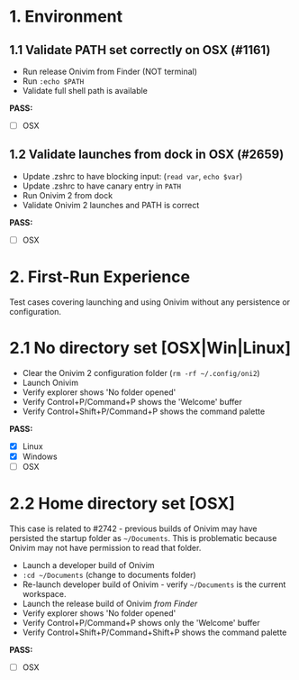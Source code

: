 
# 1. Environment

## 1.1 Validate PATH set correctly on OSX (#1161)

- Run release Onivim from Finder (NOT terminal)
- Run `:echo $PATH`
- Validate full shell path is available

__PASS:__
- [ ] OSX

## 1.2 Validate launches from dock in OSX (#2659)

- Update .zshrc to have blocking input: (`read var`, `echo $var`)
- Update .zshrc to have canary entry in `PATH`
- Run Onivim 2 from dock
- Validate Onivim 2 launches and PATH is correct

__PASS:__
- [ ] OSX

# 2. First-Run Experience

Test cases covering launching and using Onivim without any persistence or configuration.

# 2.1 No directory set [OSX|Win|Linux]

- Clear the Onivim 2 configuration folder (`rm -rf ~/.config/oni2`)
- Launch Onivim
- Verify explorer shows 'No folder opened'
- Verify Control+P/Command+P shows the 'Welcome' buffer
- Verify Control+Shift+P/Command+P shows the command palette

__PASS:__
- [x] Linux
- [x] Windows
- [ ] OSX

# 2.2 Home directory set [OSX]

This case is related to #2742 - previous builds of Onivim may have persisted
the startup folder as `~/Documents`. This is problematic because Onivim may
not have permission to read that folder.

- Launch a developer build of Onivim
- `:cd ~/Documents` (change to documents folder)
- Re-launch developer build of Onivim - verify `~/Documents` is the current workspace.
- Launch the release build of Onivim _from Finder_
- Verify explorer shows 'No folder opened'
- Verify Control+P/Command+P shows only the 'Welcome' buffer
- Verify Control+Shift+P/Command+Shift+P shows the command palette

__PASS:__
- [ ] OSX
